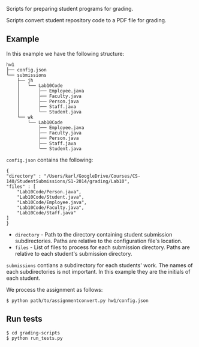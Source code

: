Scripts for preparing student programs for grading.

Scripts convert student repository code to a PDF file for
grading.

## Example

In this example we have the following structure:

    hw1
    ├── config.json
    └── submissions
        ├── jh
        │   └── Lab10Code
        │       ├── Employee.java
        │       ├── Faculty.java
        │       ├── Person.java
        │       ├── Staff.java
        │       └── Student.java
        └── wk
            └── Lab10Code
                ├── Employee.java
                ├── Faculty.java
                ├── Person.java
                ├── Staff.java
                └── Student.java


`config.json` contains the following:

    {
	"directory" : "/Users/karl/GoogleDrive/Courses/CS-140/StudentSubmissions/S1-2014/grading/Lab10",
	"files" : [
		"Lab10Code/Person.java",
		"Lab10Code/Student.java",
		"Lab10Code/Employee.java",
		"Lab10Code/Faculty.java",
		"Lab10Code/Staff.java"
	]
    }

* `directory` - Path to the directory containing student submission
  subdirectories. Paths are relative to the configuration file's location.
* `files` - List of files to process for each submission directory. Paths are
  relative to each student's submission directory.

`submissions` contians a subdirectory for each students' work. The names of each
subdirectories is not important. In this example they are the initials of each
student.

We process the assignment as follows:

    $ python path/to/assignmentconvert.py hw1/config.json

## Run tests

    $ cd grading-scripts
    $ python run_tests.py
